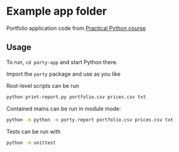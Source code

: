 # Example app folder

Portfolio application code from [Practical Python course](https://dabeaz-course.github.io/practical-python/)

## Usage

To run, `cd porty-app` and start Python there.

Import the `porty` package and use as you like

Root-level scripts can be run

```bash
python print-report.py portfolio.csv prices.csv txt
```

Contained mains can be run in module mode:

```bash
python -m python -m porty.report portfolio.csv prices.csv txt
```

Tests can be run with

```bash
python -m unittest
```

